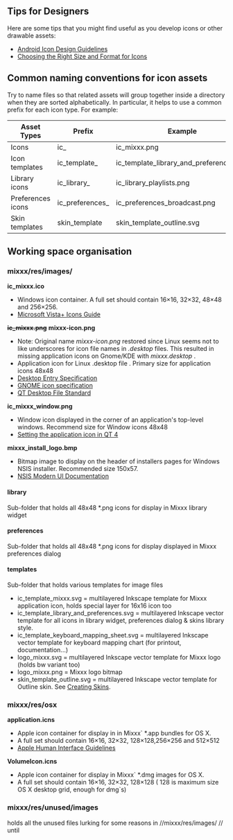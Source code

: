 ## Tips for Designers

Here are some tips that you might find useful as you develop icons or
other drawable assets:

  - [Android Icon Design
    Guidelines](http://developer.android.com/guide/practices/ui_guidelines/icon_design.html#design_tips)
  - [Choosing the Right Size and Format for
    Icons](http://www.visualpharm.com/articles/icon_sizes.html)

## Common naming conventions for icon assets

Try to name files so that related assets will group together inside a
directory when they are sorted alphabetically. In particular, it helps
to use a common prefix for each icon type. For example:

| Asset Types       | Prefix            | Example                                     |
| ----------------- | ----------------- | ------------------------------------------- |
| Icons             | ic\_              | ic\_mixxx.png                               |
| Icon templates    | ic\_template\_    | ic\_template\_library\_and\_preferences.svg |
| Library icons     | ic\_library\_     | ic\_library\_playlists.png                  |
| Preferences icons | ic\_preferences\_ | ic\_preferences\_broadcast.png              |
| Skin templates    | skin\_template    | skin\_template\_outline.svg                 |

## Working space organisation

### mixxx/res/images/

**ic\_mixxx.ico**

  - Windows icon container. A full set should contain 16×16, 32×32,
    48×48 and 256×256.
  - [Microsoft Vista+ Icons
    Guide](http://msdn.microsoft.com/en-us/library/aa511280.aspx) 

**~~ic\_mixxx.png~~** **mixxx-icon.png**

  - Note: Original name *mixxx-icon.png* restored since Linux seems not
    to like underscores for icon file names in *.desktop* files. This
    resulted in missing application icons on Gnome/KDE with
    *mixxx.desktop* .
  - Application icon for Linux .desktop file . Primary size for
    application icons 48x48
  - [Desktop Entry
    Specification](http://standards.freedesktop.org/desktop-entry-spec/latest/)
  - [GNOME icon
    specification](http://library.gnome.org/devel/hig-book/stable/icons-types.html.en)
  - [QT Desktop File
    Standard](http://doc.qt.nokia.com/qtextended4.4/desktopfiles.html)

**ic\_mixxx\_window.png**

  - Window icon displayed in the corner of an application's top-level
    windows. Recommend size for Window icons 48x48
  - [Setting the application icon in
    QT 4](http://doc.trolltech.com/4.6/appicon.html)

**mixxx\_install\_logo.bmp**

  - Bitmap image to display on the header of installers pages for
    Windows NSIS installer. Recommended size 150x57.
  - [NSIS Modern UI
    Documentation](http://nsis.sourceforge.net/Docs/Modern%20UI%202/Readme.html)

#### library

Sub-folder that holds all 48x48 \*.png icons for display in Mixxx
library widget

#### preferences

Sub-folder that holds all 48x48 \*.png icons for display displayed in
Mixxx preferences dialog

#### templates

Sub-folder that holds various templates for image files

  - ic\_template\_mixxx.svg = multilayered Inkscape template for Mixxx
    application icon, holds special layer for 16x16 icon too
  - ic\_template\_library\_and\_preferences.svg = multilayered Inkscape
    vector template for all icons in library widget, preferences dialog
    & skins library style.
  - ic\_template\_keyboard\_mapping\_sheet.svg = multilayered Inkscape
    vector template for keyboard mapping chart (for printout,
    documentation...)
  - logo\_mixxx.svg = multilayered Inkscape vector template for Mixxx
    logo (holds bw variant too)
  - logo\_mixxx.png = Mixxx logo bitmap
  - skin\_template\_outline.svg = multilayered Inkscape vector template
    for Outline skin. See [Creating Skins](creating_skins).

### mixxx/res/osx

**application.icns**

  - Apple icon container for display in in Mixxx\` \*.app bundles for OS
    X.
  - A full set should contain 16×16, 32×32, 128×128,256×256 and 512×512
  - [Apple Human Interface
    Guidelines](http://developer.apple.com/documentation/UserExperience/Conceptual/AppleHIGuidelines/XHIGIcons/XHIGIcons.html#//apple_ref/doc/uid/20000967-TPXREF115)
    

**VolumeIcon.icns**

  - Apple icon container for display in Mixxx\` \*.dmg images for OS X. 
  - A full set should contain 16×16, 32×32, 128×128 ( 128 is maximum
    size OS X desktop grid, enough for dmg\`s)

### mixxx/res/unused/images

holds all the unused files lurking for some reasons in
//mixxx/res/images/ // until

